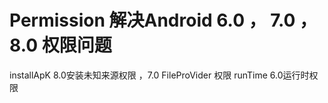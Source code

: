 # Permission  解决Android 6.0 ， 7.0 ， 8.0 权限问题

installApK  8.0安装未知来源权限 ，7.0 FileProVider 权限
runTime   6.0运行时权限

